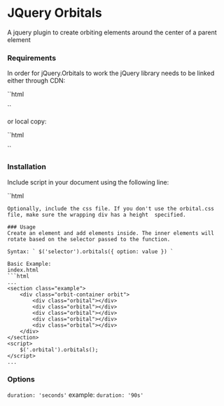 # JQuery Orbitals
A jquery plugin to create orbiting elements around the center of a parent element

### Requirements
In order for jQuery.Orbitals to work the jQuery library needs to be linked either through CDN:

``html
<script src='http://code.jquery.com/jquery-x.x.x.js'></script>
``

or local copy:

``html
<script src='/path/to/jquery-x.x.x.js'></script>
``

### Installation
Include script in your document using the following line:

``html
<script src='/path/to/jquery.orbitals.js'></script>
```
Optionally, include the css file. If you don't use the orbital.css file, make sure the wrapping div has a height  specified.

### Usage
Create an element and add elements inside. The inner elements will rotate based on the selector passed to the function.

Syntax: ` $('selector').orbitals({ option: value }) `

Basic Example:
index.html
```html
...
<section class="example">
    <div class="orbit-container orbit">
        <div class="orbital"></div>
        <div class="orbital"></div>
        <div class="orbital"></div>
        <div class="orbital"></div>
        <div class="orbital"></div>
    </div>
</section>
<script>
    $('.orbital').orbitals();
</script>
...
```

### Options
` duration: 'seconds' ` 
example: ` duration: '90s' `
